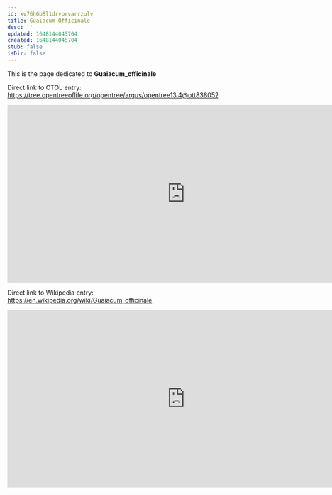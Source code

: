 ```yaml
---
id: xv76h6b8l1drvprvarrzulv
title: Guaiacum Officinale
desc: ''
updated: 1648144045704
created: 1648144045704
stub: false
isDir: false
---
```

This is the page dedicated to **Guaiacum_officinale**


Direct link to OTOL entry: https://tree.opentreeoflife.org/opentree/argus/opentree13.4@ott838052



<html>
    <body>
    <iframe src="https://tree.opentreeoflife.org/opentree/argus/opentree13.4@ott838052"
    width="800" height="400" frameborder="0" allowfullscreen> </iframe>
    </body>
</html>
    


Direct link to Wikipedia entry: https://en.wikipedia.org/wiki/Guaiacum_officinale



<html>
    <body>
    <iframe src="https://en.wikipedia.org/wiki/Guaiacum_officinale"
    width="800" height="400" frameborder="0" allowfullscreen> </iframe>
    </body>
</html>
    
